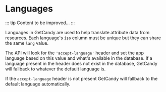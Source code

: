 # Languages

::: tip
Content to be improved...
:::

Languages in GetCandy are used to help translate attribute data from resources. Each language's `iso` column must be unique but they can share the same `lang` value.

The API will look for the `'accept-language'` header and set the app language based on this value and what's available in the database. If a language present in the header does not exist in the database, GetCandy will fallback to whatever the default language is.

If the `accept-language` header is not present GetCandy will fallback to the default language automatically.

